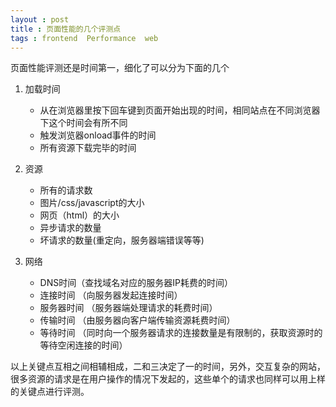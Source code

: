 ```yaml
---
layout : post 
title : 页面性能的几个评测点
tags : frontend  Performance  web
---
```


页面性能评测还是时间第一，细化了可以分为下面的几个

1. 加载时间
	* 从在浏览器里按下回车键到页面开始出现的时间，相同站点在不同浏览器下这个时间会有所不同
	* 触发浏览器onload事件的时间
	* 所有资源下载完毕的时间

2. 资源
	* 所有的请求数
	* 图片/css/javascript的大小
	* 网页（html）的大小
	* 异步请求的数量
	* 坏请求的数量(重定向，服务器端错误等等)

3. 网络
	* DNS时间（查找域名对应的服务器IP耗费的时间）
	* 连接时间 （向服务器发起连接时间）
	* 服务器时间 （服务器端处理请求的耗费时间）
	* 传输时间 （由服务器向客户端传输资源耗费时间）
	* 等待时间 （同时向一个服务器请求的连接数量是有限制的，获取资源时的等待空闲连接的时间）

以上关键点互相之间相辅相成，二和三决定了一的时间，另外，交互复杂的网站，很多资源的请求是在用户操作的情况下发起的，这些单个的请求也同样可以用上样的关键点进行评测。
